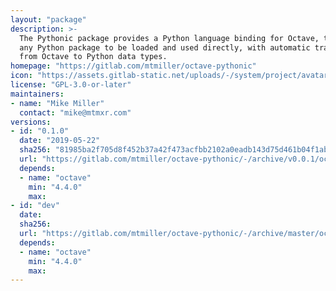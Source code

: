 ```yaml
---
layout: "package"
description: >-
  The Pythonic package provides a Python language binding for Octave, to allow
  any Python package to be loaded and used directly, with automatic translation
  from Octave to Python data types.
homepage: "https://gitlab.com/mtmiller/octave-pythonic"
icon: "https://assets.gitlab-static.net/uploads/-/system/project/avatar/11728647/octave-pythonic-256.png"
license: "GPL-3.0-or-later"
maintainers:
- name: "Mike Miller"
  contact: "mike@mtmxr.com"
versions:
- id: "0.1.0"
  date: "2019-05-22"
  sha256: "81985ba2f705d8f452b37a42f473acfbb2102a0eadb143d75d461b04f1ab6272"
  url: "https://gitlab.com/mtmiller/octave-pythonic/-/archive/v0.0.1/octave-pythonic-v0.0.1.tar.gz"
  depends:
  - name: "octave"
    min: "4.4.0"
    max:
- id: "dev"
  date:
  sha256:
  url: "https://gitlab.com/mtmiller/octave-pythonic/-/archive/master/octave-pythonic-master.tar.gz"
  depends:
  - name: "octave"
    min: "4.4.0"
    max:
---
```

